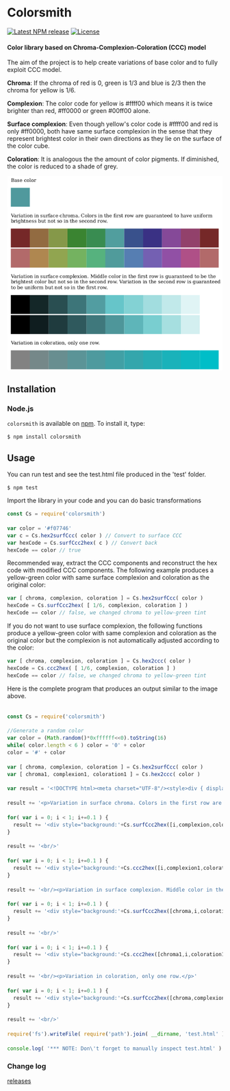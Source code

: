 Colorsmith
========

[![Latest NPM release][npm-badge]][npm-badge-url]
[![License][license-badge]][license-badge-url]

#### Color library based on Chroma-Complexion-Coloration (CCC) model ####

The aim of the project is to help create variations of base color and to fully exploit CCC model.

<b>Chroma</b>: If the chroma of red is 0, green is 1/3 and blue is 2/3 then the chroma for yellow is 1/6.

<b>Complexion</b>: The color code for yellow is #ffff00 which means it is twice brighter than red, #ff0000 or green #00ff00 alone.

<b>Surface complexion</b>: Even though yellow's color code is #ffff00 and red is only #ff0000, both have same surface complexion in the sense that they represent brightest color in their own directions as they lie on the surface of the color cube.

<b>Coloration</b>: It is analogous the the amount of color pigments. If diminished, the color is reduced to a shade of grey.

  <img src="https://raw.githubusercontent.com/ajyand/colorsmith/master/test/output.png"/>

## Installation

### Node.js

`colorsmith` is available on [npm](http://npmjs.org). To install it, type:

    $ npm install colorsmith

## Usage

You can run test and see the test.html file produced in the 'test' folder.

    $ npm test

Import the library in your code and you can do basic transformations

```js
const Cs = require('colorsmith')

var color = '#f07746'
var c = Cs.hex2surfCcc( color ) // Convert to surface CCC
var hexCode = Cs.surfCcc2hex( c ) // Convert back
hexCode == color // true

```

Recommended way, extract the CCC components and reconstruct the hex code with modified CCC components. The following example produces a yellow-green color with same surface complexion and coloration as the original color:
```js
var [ chroma, complexion, coloration ] = Cs.hex2surfCcc( color )
hexCode = Cs.surfCcc2hex( [ 1/6, complexion, coloration ] )
hexCode == color // false, we changed chroma to yellow-green tint
```

If you do not want to use surface complexion, the following functions produce a yellow-green color with same complexion and coloration as the original color but the complexion is not automatically adjusted according to the color:

```js
var [ chroma, complexion, coloration ] = Cs.hex2ccc( color )
hexCode = Cs.ccc2hex( [ 1/6, complexion, coloration ] )
hexCode == color // false, we changed chroma to yellow-green tint
```


Here is the complete program that produces an output similar to the image above.

```js

const Cs = require('colorsmith')

//Generate a random color
var color = (Math.random()*0xffffff<<0).toString(16)
while( color.length < 6 ) color = '0' + color
color = '#' + color

var [ chroma, complexion, coloration ] = Cs.hex2surfCcc( color )
var [ chroma1, complexion1, coloration1 ] = Cs.hex2ccc( color )

var result = '<!DOCTYPE html><meta charset="UTF-8"/><style>div { display: inline-block; width:8vw; height: 8vw; } </style><p>Base color</p><div style="background:'+color+'"></div><br/>'

result += '<p>Variation in surface chroma. Colors in the first row are guaranteed to have uniform brightness but not so in the second row.</p>'

for( var i = 0; i < 1; i+=0.1 ) {
  result += '<div style="background:'+Cs.surfCcc2hex([i,complexion,coloration])+'"></div>'
}

result += '<br/>'

for( var i = 0; i < 1; i+=0.1 ) {
  result += '<div style="background:'+Cs.ccc2hex([i,complexion1,coloration1])+'"></div>'
}

result += '<br/><p>Variation in surface complexion. Middle color in the first row is guaranteed to be the brightest color but not so in the second row. Variation in the second row is guaranteed to be uniform but not so in the first row.</p>'

for( var i = 0; i < 1; i+=0.1 ) {
  result += '<div style="background:'+Cs.surfCcc2hex([chroma,i,coloration])+'"></div>'
}

result += '<br/>'

for( var i = 0; i < 1; i+=0.1 ) {
  result += '<div style="background:'+Cs.ccc2hex([chroma1,i,coloration1])+'"></div>'
}

result += '<br/><p>Variation in coloration, only one row.</p>'

for( var i = 0; i < 1; i+=0.1 ) {
  result += '<div style="background:'+Cs.surfCcc2hex([chroma,complexion,i])+'"></div>'
}

result += '<br/>'

require('fs').writeFile( require('path').join( __dirname, 'test.html' ), result, err=>console.log(err) )

console.log( '*** NOTE: Don\'t forget to manually inspect test.html' )


```

### Change log ###

[releases](https://github.com/ajyand/colorsmith/releases)



[npm-badge-url]: https://www.npmjs.com/package/colorsmith
[license-badge-url]: ./LICENSE
[npm-badge]: https://img.shields.io/npm/v/colorsmith.svg
[license-badge]: https://img.shields.io/npm/l/colorsmith.svg
